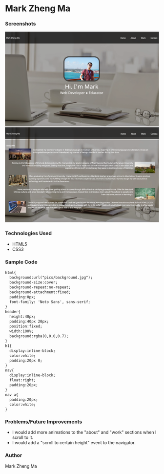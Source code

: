 # Mark Zheng Ma

### Screenshots

![Image of title page](./readMe/titlepage.png)
![Image of about page](./readMe/aboutpage.png)

### Technologies Used

* HTML5
* CSS3

### Sample Code

````CSS3
html{
  background:url("pics/background.jpg");
  background-size:cover;
  background-repeat:no-repeat;
  background-attachment:fixed;
  padding:0px;
  font-family: 'Noto Sans', sans-serif;
}
header{
  height:40px;
  padding:40px 20px;
  position:fixed;
  width:100%;
  background:rgba(0,0,0,0.7);
}
h1{
  display:inline-block;
  color:white;
  padding:20px 0;
}
nav{
  display:inline-block;
  float:right;
  padding:20px;
}
nav a{
  padding:20px;
  color:white;
}
````

### Problems/Future Improvements

* I would add more animations to the "about" and "work" sections
 when I scroll to it.
* I would add a "scroll to certain height" event to the navigator.

### Author

Mark Zheng Ma
